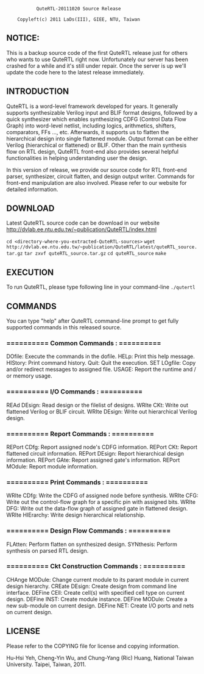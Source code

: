                QuteRTL-20111020 Source Release

        Copyleft(c) 2011 LaDs(III), GIEE, NTU, Taiwan

## NOTICE:
This is a backup source code of the first QuteRTL release just for others who wants to use QuteRTL right now.
Unfortunately our server has been crashed for a while and it's still under repair.
Once the server is up we'll update the code here to the latest release immediately.

## INTRODUCTION
QuteRTL is a word-level framework developed for years. It generally 
supports synthesizable Verilog input and BLIF format designs, followed 
by a quick synthesizer which enables synthesizing CDFG (Control Data 
Flow Graph) into word-level netlist, including logics, arithmetics, 
shifters, comparators, FFs ..., etc. Afterwards, it supports us to 
flatten the hierarchical design into single flattened module. Output 
format can be either Verilog (hierarchical or flattened) or BLIF. Other 
than the main synthesis flow on RTL design, QuteRTL front-end also 
provides several helpful functionalities in helping understanding user
the design.

In this version of release, we provide our source code for RTL front-end 
parser, synthesizer, circuit flatten, and design output writer. Commands 
for front-end manipulation are also involved. Please refer to our website 
for detailed information.

## DOWNLOAD

Latest QuteRTL source code can be download in our website
 http://dvlab.ee.ntu.edu.tw/~publication/QuteRTL/index.html

 `cd <directory-where-you-extracted-QuteRTL-sources>`
 `wget http://dvlab.ee.ntu.edu.tw/~publication/QuteRTL/latest/quteRTL_source.tar.gz`
 `tar zxvf quteRTL_source.tar.gz`
 `cd quteRTL_source`
 `make`

## EXECUTION

To run QuteRTL, please type following line in your command-line
 `./qutertl`

## COMMANDS

You can type "help" after QuteRTL command-line prompt to get fully 
supported commands in this released source.

### ========== Common Commands : ==========
DOfile:             Execute the commands in the dofile.
HELp:               Print this help message.
HIStory:            Print command history.
Quit:               Quit the execution.
SET LOgfile:        Copy and/or redirect messages to assigned file.
USAGE:              Report the runtime and / or memory usage.

### ========== I/O Commands : ==========
REAd DEsign:        Read design or the filelist of designs.
WRIte CKt:          Write out flattened Verilog or BLIF circuit.
WRIte DEsign:       Write out hierarchical Verilog design.

### ========== Report Commands : ==========
REPort CDfg:        Report assigned node's CDFG information.
REPort CKt:         Report flattened circuit information.
REPort DEsign:      Report hierarchical design information.
REPort GAte:        Report assigned gate's information.
REPort MOdule:      Report module information.

### ========== Print Commands : ==========
WRIte CDfg:         Write the CDFG of assigned node before synthesis.
WRIte CFG:          Write out the control-flow graph for a specific pin with assigned bits.
WRIte DFG:          Write out the data-flow graph of assigned gate in flattened design.
WRIte HIErarchy:    Write design hierarchical relationship.

### ========== Design Flow Commands : ==========
FLAtten:            Perform flatten on synthesized design.
SYNthesis:          Perform synthesis on parsed RTL design.

### ========== Ckt Construction Commands : ==========
CHAnge MODule:      Change current module to its parant module in current design hierarchy.
CREate DEsign:      Create design from command line interface.
DEFine CEll:        Create cell(s) with specified cell type on current design.
DEFine INST:        Create module instance.
DEFine MODule:      Create a new sub-module on current design.
DEFine NET:         Create I/O ports and nets on current design.

## LICENSE

Please refer to the COPYING file for license and copying information.

Hu-Hsi Yeh, Cheng-Yin Wu, and Chung-Yang (Ric) Huang, 
National Taiwan University.
Taipei, Taiwan, 2011.
